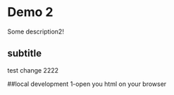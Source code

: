 # Demo 2
Some description2!

## subtitle
test change 2222

##local development
1-open you html on your browser
